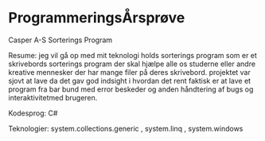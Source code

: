# ProgrammeringsÅrsprøve
Casper A-S Sorterings Program

Resume:
jeg vil gå op med mit teknologi holds sorterings program som er et skrivebords sorterings program der skal hjælpe alle os studerne eller andre kreative mennesker der har mange filer på deres skrivebord.
projektet var sjovt at lave da det gav god indsight i hvordan det rent faktisk er at lave et program fra bar bund med error beskeder og anden håndtering af bugs og interaktivitetmed brugeren.

Kodesprog:
C#

Teknologier: 
 system.collections.generic
 , system.linq
 , system.windows
